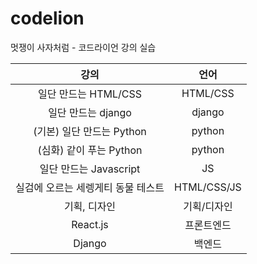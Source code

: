 # codelion
멋쟁이 사자처럼 - 코드라이언 강의 실습

| 강의 |   언어   |   
| :---: | :-----: | 
| 일단 만드는 HTML/CSS | HTML/CSS |
| 일단 만드는 django| django| 
| (기본) 일단 만드는 Python | python| 
| (심화) 같이 푸는 Python| python|
| 일단 만드는 Javascript | JS |
| 실검에 오르는 세렝게티 동물 테스트 | HTML/CSS/JS |
| 기획, 디자인 | 기획/디자인 |
| React.js | 프론트엔드 |
| Django | 백엔드 | 
